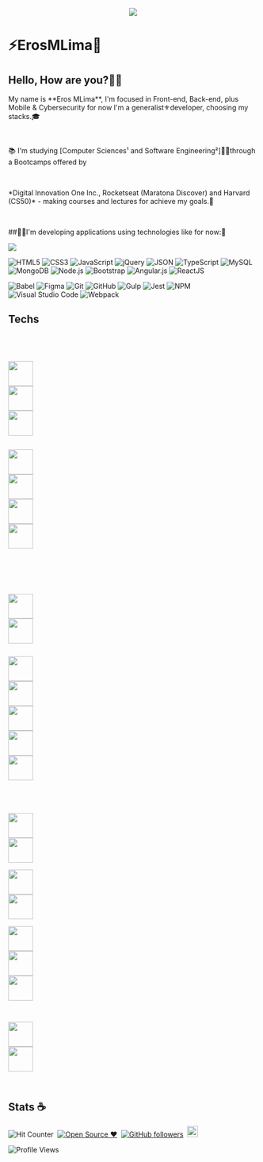 
<p align="center">
    <img windth="470" src="https://i.pinimg.com/originals/30/b8/17/30b8174c6f1a07e0af9bcf41fec3a5f5.gif">
</p>

<h1>⚡️ErosMLima🤖</h1> 

## Hello, How are you?👨‍💻
<p> </p>

<p>My name is **Eros MLima**, I'm focused in Front-end, Back-end, plus Mobile & Cybersecurity for now I'm a generalist⚜️developer, choosing my stacks.🎓</p><br/>

<p>📚 I'm studying [Computer Sciences¹ and Software Engineering²]👨‍🏫through a Bootcamps offered by</p><br/>

<p>*Digital Innovation One Inc., Rocketseat (Maratona Discover) and Harvard (CS50)* - making courses and lectures for achieve my goals.🎯</p><br/>

##👨‍💻I'm developing applications using technologies like for now:🌟<br/>


<!-- Charts -->
<img src="https://github-readme-stats.vercel.app/api/top-langs/?username=ErosMLima&layout=compact&theme=jolly"
style="max-width:120%" align="center">
<p> </p>

<!-- Languages, libs and frameworks -->
<p align="left">
	<img alt="HTML5" src="https://img.shields.io/badge/-HTML-fff?style=plastic&logo=HTML5" title="HTML5" />
	<img alt="CSS3" src="https://img.shields.io/badge/-CSS-fff?style=plastic&logo=CSS3&logoColor=1572B6" title="CSS3" />
	<img alt="JavaScript" src="https://img.shields.io/badge/-JavaScript-fff?fff&style=plastic&logo=javascript&logoColor=f7ab00" title="JavaScript" />
	<img alt="jQuery" src="https://img.shields.io/badge/-jQuery-fff?style=plastic&logo=jquery&logoColor=4878a0" title="jQuery" />
	<img alt="JSON" src="https://img.shields.io/badge/-JSON-fff?style=plastic&logo=json&logoColor=1a1a1a" title="JSON" />
	<img alt="TypeScript" src="https://img.shields.io/badge/-TypeScript-fff?style=plastic&logo=typescript" title="TypeScript" />
	<img alt="MySQL" src="https://img.shields.io/badge/-MySQL-fff?style=plastic&logoColor=00758f&logo=mysql" title="MySQL" /><br/>
	<img alt="MongoDB" src="https://img.shields.io/badge/-MongoDB-fff?style=plastic&logoColor=009547&logo=mongodb" title="MongoDB" />
	<img alt="Node.js" src="https://img.shields.io/badge/-Node.js-fff?style=plastic&logoColor=fff&logo=node.js&logoColor=5B9856" title="Node.js" />
	<img alt="Bootstrap" src="https://img.shields.io/badge/-Bootstrap-fff?style=plastic&logo=bootstrap&logoColor=563D7C" title="Bootstrap" />
	<img alt="Angular.js" src="https://img.shields.io/badge/-Angular-fff?style=plastic&logo=angular&logoColor=af2d2f" title="Angular.js" />
	<img alt="ReactJS" src="https://img.shields.io/badge/-React-fff?style=plastic&logo=react&logoColor=18BCEE" title="ReactJS" />
</p>

<!-- Tools Front-end -->
<p align="left">
	<img alt="Babel" src="https://img.shields.io/badge/-Babel-fff?style=plastic&logo=babel" title="Babel" />
	<img alt="Figma" src="https://img.shields.io/badge/-Figma-fff?fff&style=plastic&logo=figma" title="Figma" />
	<img alt="Git" src="https://img.shields.io/badge/-Git-fff?style=plastic&logo=git" title="Git" />
	<img alt="GitHub" src="https://img.shields.io/badge/-GitHub-fff?style=plastic&logo=github&logoColor=333333" title="GitHub" />
	<img alt="Gulp" src="https://img.shields.io/badge/-Gulp-fff?style=plastic&logo=gulp" title="Gulp" />
	<img alt="Jest" src="https://img.shields.io/badge/-Jest-fff?style=plastic&logo=jest&logoColor=944058" title="Jest" />
	<img alt="NPM" src="https://img.shields.io/badge/-NPM-fff?style=plastic&logo=npm" title="NPM" />
	<img alt="Visual Studio Code" src="https://img.shields.io/badge/-Visual%20Studio%20Code-fff?style=plastic&logo=visual-studio-code&logoColor=007ACC" title="Visual Studio Code" />
	<img alt="Webpack" src="https://img.shields.io/badge/-Webpack-fff?style=plastic&logo=webpack&logoColor=1b74ba" title="Webpack" />
</p>


## Techs

<code>

<p>
<img height="50" src="https://www.vectorlogo.zone/logos/w3_html5/w3_html5-icon.svg">
<img height="50" src="https://www.vectorlogo.zone/logos/netlifyapp_watercss/netlifyapp_watercss-ar21.svg">
<img height="50" src="https://www.vectorlogo.zone/logos/javascript/javascript-icon.svg"><br/>	

<img height="50" src="https://www.vectorlogo.zone/logos/jquery/jquery-horizontal.svg">
<img height="50" src="https://www.vectorlogo.zone/logos/typescriptlang/typescriptlang-icon.svg">
<img height="50" src="https://www.vectorlogo.zone/logos/angular/angular-icon.svg">
<img height="50" src="https://www.vectorlogo.zone/logos/reactjs/reactjs-icon.svg">
</p>

<br/><p>
<img height="50" src="https://www.vectorlogo.zone/logos/nodejs/nodejs-horizontal.svg">
<img height="50" src="https://www.vectorlogo.zone/logos/npmjs/npmjs-ar21.svg"><br/>

<img height="50" src="https://www.vectorlogo.zone/logos/expressjs/expressjs-ar21.svg">
<img height="50" src="https://www.vectorlogo.zone/logos/nginx/nginx-ar21.svg">
<img height="50" src="https://www.vectorlogo.zone/logos/js_webpack/js_webpack-ar21.svg">
<img height="50" src="https://www.vectorlogo.zone/logos/yarnpkg/yarnpkg-ar21.svg">
<img height="50" src="https://www.vectorlogo.zone/logos/dotnet/dotnet-icon.svg"><br/></p>


<p>
<img height="50" src="https://www.vectorlogo.zone/logos/mysql/mysql-ar21.svg">
<img height="50" src="https://www.vectorlogo.zone/logos/github/github-ar21.svg">


<img height="50" src="https://www.vectorlogo.zone/logos/postgresql/postgresql-ar21.svg">
<img height="50" src="https://www.vectorlogo.zone/logos/git-scm/git-scm-ar21.svg">

<img height="50" src="https://www.vectorlogo.zone/logos/docker/docker-ar21.svg">
<img height="50" src="https://www.vectorlogo.zone/logos/python/python-ar21.svg">
<img height="50" src="https://www.vectorlogo.zone/logos/djangoproject/djangoproject-ar21.svg">	</p>



<img height="50" src="https://www.vectorlogo.zone/logos/microsoft/microsoft-icon.svg">
<img height="50" src="https://www.vectorlogo.zone/logos/php/php-horizontal.svg"><br/>


</code>

## Stats ☕️
![Hit Counter](https://visitor-badge.laobi.icu/badge?page_id=eros-mlima.eros-mlima)&nbsp;
[![Open Source ❤️](https://badgen.net/badge/Open%20Source%20/%E2%9D%A4/blue?icon=github)](https://github.com/erosmlima/phase/)&nbsp;
[![GitHub followers](https://img.shields.io/github/followers/erosmlima.svg?style=social&label=Follow&maxAge=2592000)](https://github.com/erosmlima?tab=followers)&nbsp;
<a href="https://www.linkedin.com/in/%E2%9A%A1%EF%B8%8Feros-m-lima%E2%98%95%EF%B8%8F-57a405198/"><img src="https://d2fltix0v2e0sb.cloudfront.net/dev-badge.svg" alt="Eros's DEV Profile" height="22" width="22"></a>



![Profile Views](http://img.shields.io/badge/Profile%20Views-23-blue)


